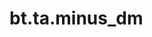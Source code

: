 <div itemscope itemtype="http://developers.google.com/ReferenceObject">
<meta itemprop="name" content="bt.ta.minus_dm" />
<meta itemprop="path" content="Stable" />
</div>

# bt.ta.minus_dm

<!-- Insert buttons and diff -->

<table class="tfo-notebook-buttons tfo-api nocontent" align="left">

</table>





<pre class="devsite-click-to-copy prettyprint lang-py tfo-signature-link">
<code>bt.ta.minus_dm(
    *args, **kwargs
) -> np.array
</code></pre>



<!-- Placeholder for "Used in" -->
